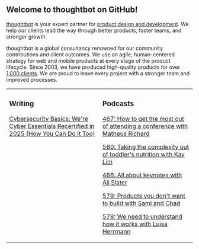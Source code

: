 ## Welcome to thoughtbot on GitHub!

[thoughtbot][1] is your expert partner for [product design and development][2].
We help our clients lead the way through better products, faster teams, and stronger growth.

thoughtbot is a global consultancy renowned for our community contributions and
client outcomes. We use an agile, human-centered strategy for web and mobile
products at every stage of the product lifecycle. Since 2003, we have produced
high-quality products for over [1,000 clients][3]. We are proud to leave every
project with a stronger team and improved processes.

<table><tr><td valign="top" width="50%">

### Writing

<!-- blog starts -->
[Cybersecurity Basics: We're Cyber Essentials Recertified in 2025 (How You Can Do It Too)](https://feed.thoughtbot.com/link/24077/17062959/cybersecurity-basics-we-re-cyber-essentials-recertified-in-2025-here-s-how-you-can-do-it-too)

<!-- blog ends -->
</td><td valign="top" width="50%">

### Podcasts

<!-- podcasts starts -->
[467: How to get the most out of attending a conference with Matheus Richard](https://bikeshed.thoughtbot.com/467)

[580: Taking the complexity out of toddler's nutrition with Kay Lim](https://podcast.thoughtbot.com/580)

[466: All about keynotes with Aji Slater](https://bikeshed.thoughtbot.com/466)

[579: Products you don't want to build with Sami and Chad](https://podcast.thoughtbot.com/579)

[578: We need to understand how it works with Luisa Herrmann](https://podcast.thoughtbot.com/578)

<!-- podcasts ends -->
</td></tr></table>

[1]: https://thoughtbot.com
[2]: https://thoughtbot.com/services
[3]: https://thoughtbot.com/case-studies
